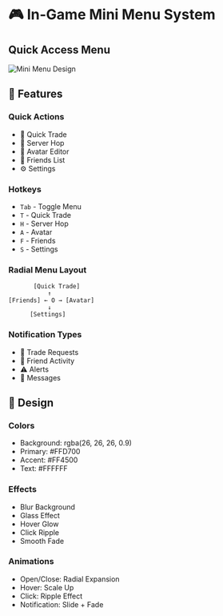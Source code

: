 # 🎮 In-Game Mini Menu System

## Quick Access Menu
![Mini Menu Design](mini_menu_preview.png)

## 🎯 Features

### Quick Actions
- 💱 Quick Trade
- 🔄 Server Hop
- 👤 Avatar Editor
- 👥 Friends List
- ⚙️ Settings

### Hotkeys
- `Tab` - Toggle Menu
- `T` - Quick Trade
- `H` - Server Hop
- `A` - Avatar
- `F` - Friends
- `S` - Settings

### Radial Menu Layout
```
       [Quick Trade]
           ↑
[Friends] ← O → [Avatar]
           ↓
      [Settings]
```

### Notification Types
- 💱 Trade Requests
- 👥 Friend Activity
- ⚠️ Alerts
- 📝 Messages

## 🎨 Design

### Colors
- Background: rgba(26, 26, 26, 0.9)
- Primary: #FFD700
- Accent: #FF4500
- Text: #FFFFFF

### Effects
- Blur Background
- Glass Effect
- Hover Glow
- Click Ripple
- Smooth Fade

### Animations
- Open/Close: Radial Expansion
- Hover: Scale Up
- Click: Ripple Effect
- Notification: Slide + Fade